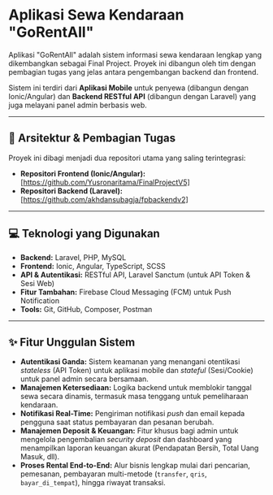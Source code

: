 # Aplikasi Sewa Kendaraan "GoRentAll"

Aplikasi "GoRentAll" adalah sistem informasi sewa kendaraan lengkap yang dikembangkan sebagai Final Project. Proyek ini dibangun oleh tim dengan pembagian tugas yang jelas antara pengembangan backend dan frontend.

Sistem ini terdiri dari **Aplikasi Mobile** untuk penyewa (dibangun dengan Ionic/Angular) dan **Backend RESTful API** (dibangun dengan Laravel) yang juga melayani panel admin berbasis web.

---

## 🚀 Arsitektur & Pembagian Tugas

Proyek ini dibagi menjadi dua repositori utama yang saling terintegrasi:

* **Repositori Frontend (Ionic/Angular):** [https://github.com/Yusronaritama/FinalProjectV5]
* **Repositori Backend (Laravel):** [https://github.com/akhdansubagja/fpbackendv2]


---

## 💻 Teknologi yang Digunakan

* **Backend:** Laravel, PHP, MySQL
* **Frontend:** Ionic, Angular, TypeScript, SCSS
* **API & Autentikasi:** RESTful API, Laravel Sanctum (untuk API Token & Sesi Web)
* **Fitur Tambahan:** Firebase Cloud Messaging (FCM) untuk Push Notification
* **Tools:** Git, GitHub, Composer, Postman

---

## ✨ Fitur Unggulan Sistem

* **Autentikasi Ganda:** Sistem keamanan yang menangani otentikasi *stateless* (API Token) untuk aplikasi mobile dan *stateful* (Sesi/Cookie) untuk panel admin secara bersamaan.
* **Manajemen Ketersediaan:** Logika backend untuk memblokir tanggal sewa secara dinamis, termasuk masa tenggang untuk pemeliharaan kendaraan.
* **Notifikasi Real-Time:** Pengiriman notifikasi *push* dan email kepada pengguna saat status pembayaran dan pesanan berubah.
* **Manajemen Deposit & Keuangan:** Fitur khusus bagi admin untuk mengelola pengembalian *security deposit* dan dashboard yang menampilkan laporan keuangan akurat (Pendapatan Bersih, Total Uang Masuk, dll).
* **Proses Rental End-to-End:** Alur bisnis lengkap mulai dari pencarian, pemesanan, pembayaran multi-metode (`transfer`, `qris`, `bayar_di_tempat`), hingga riwayat transaksi.
